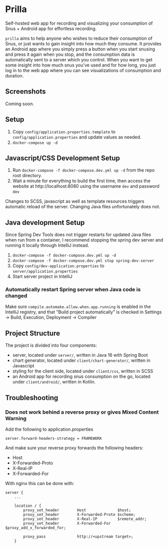 # Prilla

Self-hosted web app for recording and visualizing your consumption of Snus + Android app for effortless recording.

`prilla` aims to help anyone who wishes to reduce their consumption of Snus, or just wants to gain insight into how much they consume. It provides an Android app where you simply press a button when you start snusing and press it again when you stop, and the consumption data is automatically sent to a server which you control.
When you want to get some insight into how much snus you've used and for how long, you just log in to the web app where you can see visualizations of consumption and duration.

## Screenshots

Coming soon.

## Setup

1. Copy `config/application.properties.template` to `config/application.properties` and update values as needed.
2. `docker-compose up -d`

## Javascript/CSS Development Setup

1. Run `docker-compose -f docker-compose.dev.yml up -d` from the repo root directory.
2. Wait a minute for everything to build the first time, then access the website at http://localhost:8080 using the username `dev` and password `dev`

Changes to SCSS, javascript as well as template resources triggers automatic reload of the server. Changing Java files unfortunately does not.

## Java development Setup

Since Spring Dev Tools does not trigger restarts for updated Java files when run from a container, I recommend stopping the spring dev server and running it locally through IntelliJ instead.

1. `docker-compose -f docker-compose.dev.yml up -d`
2. `docker-compose -f docker-compose.dev.yml stop spring-dev-server`
3. Copy `config/dev-application.properties` to `server/application.properties`
4. Start server project in IntelliJ

### Automatically restart Spring server when Java code is changed

Make sure `compile.automake.allow.when.app.running` is enabled in the IntelliJ registry, and that "Build project automatically" is checked in Settings -> Build, Execution, Deployment -> Compiler

## Project Structure

The project is divided into four components:

- server, located under `server/`, written in Java 16 with Spring Boot
- chart generator, located under `client/chart-generator/`, written in Javascript
- styling for the client side, located under `client/css`, written in SCSS
- an Android app for recording snus consumption on the go, located under `client/android/`, written in Kotlin.

## Troubleshooting

### Does not work behind a reverse proxy or gives Mixed Content Warning

Add the following to application.properties

```
server.forward-headers-strategy = FRAMEWORK
```

And make sure your reverse proxy forwards the following headers:

- Host
- X-Forwarded-Proto
- X-Real-IP
- X-Forwarded-For

With nginx this can be done with:

```
server {
    ...

    location / {
        proxy_set_header        Host              $host;
        proxy_set_header        X-Forwarded-Proto $scheme;
        proxy_set_header        X-Real-IP         $remote_addr;
        proxy_set_header        X-Forwarded-For   $proxy_add_x_forwarded_for;

        proxy_pass              http://<upstream target>;
    }
```
